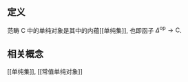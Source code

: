 
## 定义

范畴 $\mathsf C$ 中的单纯对象是其中的内蕴[[单纯集]], 也即函子 $\Delta^{\text{op}}\to \mathsf C$.

## 相关概念

[[单纯集]], [[常值单纯对象]]